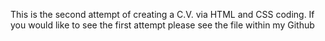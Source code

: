 This is the second attempt of creating a C.V. via HTML and CSS coding.
If you would like to see the first attempt please see the file within my Github
